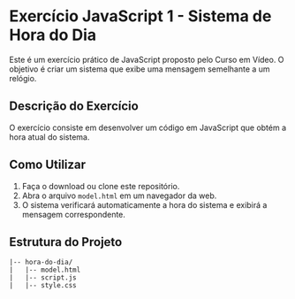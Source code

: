 # Exercício JavaScript 1 - Sistema de Hora do Dia

Este é um exercício prático de JavaScript proposto pelo Curso em Vídeo. O objetivo é criar um sistema que exibe uma mensagem semelhante a um relógio.

## Descrição do Exercício

O exercício consiste em desenvolver um código em JavaScript que obtém a hora atual do sistema.
   
## Como Utilizar

1. Faça o download ou clone este repositório.
2. Abra o arquivo `model.html` em um navegador da web.
3. O sistema verificará automaticamente a hora do sistema e exibirá a mensagem correspondente.

## Estrutura do Projeto

```plaintext
|-- hora-do-dia/
|   |-- model.html
|   |-- script.js
|   |-- style.css
